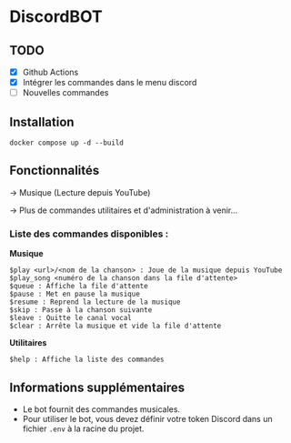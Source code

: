 # DiscordBOT

## TODO

- [x] Github Actions
- [x] Intégrer les commandes dans le menu discord
- [ ] Nouvelles commandes

## Installation

```
docker compose up -d --build
```

## Fonctionnalités

-> Musique (Lecture depuis YouTube)

-> Plus de commandes utilitaires et d'administration à venir...

### Liste des commandes disponibles :

**Musique**

```
$play <url>/<nom de la chanson> : Joue de la musique depuis YouTube
$play_song <numéro de la chanson dans la file d'attente>
$queue : Affiche la file d'attente
$pause : Met en pause la musique
$resume : Reprend la lecture de la musique
$skip : Passe à la chanson suivante
$leave : Quitte le canal vocal
$clear : Arrête la musique et vide la file d'attente
```

**Utilitaires**

```
$help : Affiche la liste des commandes
```

## Informations supplémentaires

- Le bot fournit des commandes musicales.
- Pour utiliser le bot, vous devez définir votre token Discord dans un fichier `.env` à la racine du projet.
